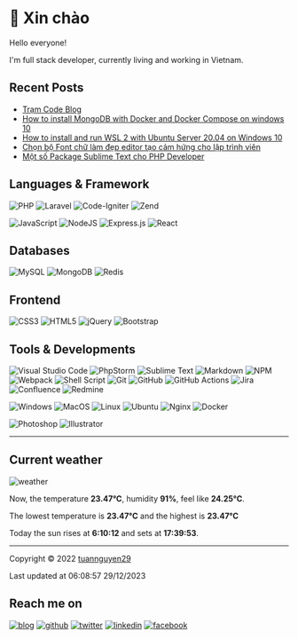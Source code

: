 # 👋 Xin chào

Hello everyone!

I'm full stack developer, currently living and working in Vietnam.


## Recent Posts

- [Trạm Code Blog](https://tramcode.net)
- [How to install MongoDB with Docker and Docker Compose on windows 10](https://tramcode.net/p/how-to-install-mongodb-with-docker-and-docker-compose-on-windows-10-62b93521f0722)
- [How to install and run WSL 2 with Ubuntu Server 20.04 on Windows 10](https://tramcode.net/p/how-to-install-and-run-wsl-2-with-ubuntu-server-2004-on-windows-10-62b97f56a60a8)
- [Chọn bộ Font chữ làm đẹp editor tạo cảm hứng cho lập trình viên](https://tramcode.net/p/chon-bo-font-chu-lam-dep-editor-tao-cam-hung-cho-lap-trinh-vien-62b2e09ea476b)
- [Một số Package Sublime Text cho PHP Developer](https://tramcode.net/p/mot-so-package-sublime-text-cho-php-developer-62b5e92811d1b)

## Languages & Framework

![PHP](https://img.shields.io/badge/php-%23777BB4.svg?style=for-the-badge&logo=php&logoColor=white)
![Laravel](https://img.shields.io/badge/laravel-%23FF2D20.svg?style=for-the-badge&logo=laravel&logoColor=white)
![Code-Igniter](https://img.shields.io/badge/CodeIgniter-%23EF4223.svg?style=for-the-badge&logo=codeIgniter&logoColor=white)
![Zend](https://img.shields.io/badge/Zend-fff?style=for-the-badge&logo=zend&logoColor=0679EA)

![JavaScript](https://img.shields.io/badge/javascript-%23323330.svg?style=for-the-badge&logo=javascript&logoColor=%23F7DF1E)
![NodeJS](https://img.shields.io/badge/node.js-6DA55F?style=for-the-badge&logo=node.js&logoColor=white)
![Express.js](https://img.shields.io/badge/express.js-%23404d59.svg?style=for-the-badge&logo=express&logoColor=%2361DAFB)
![React](https://img.shields.io/badge/react-%2320232a.svg?style=for-the-badge&logo=react&logoColor=%2361DAFB)

## Databases

![MySQL](https://img.shields.io/badge/MySQL-005C84?style=for-the-badge&logo=mysql&logoColor=white)
![MongoDB](https://img.shields.io/badge/MongoDB-4EA94B?style=for-the-badge&logo=mongodb&logoColor=white)
![Redis](https://img.shields.io/badge/redis-%23DD0031.svg?&style=for-the-badge&logo=redis&logoColor=white)

## Frontend

![CSS3](https://img.shields.io/badge/css3-%231572B6.svg?style=for-the-badge&logo=css3&logoColor=white)
![HTML5](https://img.shields.io/badge/html5-%23E34F26.svg?style=for-the-badge&logo=html5&logoColor=white)
![jQuery](https://img.shields.io/badge/jquery-%230769AD.svg?style=for-the-badge&logo=jquery&logoColor=white)
![Bootstrap](https://img.shields.io/badge/bootstrap-%23563D7C.svg?style=for-the-badge&logo=bootstrap&logoColor=white)

## Tools & Developments

![Visual Studio Code](https://img.shields.io/badge/Visual%20Studio%20Code-0078d7.svg?style=for-the-badge&logo=visual-studio-code&logoColor=white)
![PhpStorm](https://img.shields.io/badge/phpstorm-143?style=for-the-badge&logo=phpstorm&logoColor=black&color=black&labelColor=darkorchid)
![Sublime Text](https://img.shields.io/badge/sublime_text-%23575757.svg?&style=for-the-badge&logo=sublime-text&logoColor=important)
![Markdown](https://img.shields.io/badge/markdown-%23000000.svg?style=for-the-badge&logo=markdown&logoColor=white)
![NPM](https://img.shields.io/badge/NPM-%23000000.svg?style=for-the-badge&logo=npm&logoColor=white)
![Webpack](https://img.shields.io/badge/Webpack-8DD6F9.svg?style=for-the-badge&logo=webpack&logoColor=white)
![Shell Script](https://img.shields.io/badge/shell_script-%23121011.svg?style=for-the-badge&logo=gnu-bash&logoColor=white)
![Git](https://img.shields.io/badge/git-%23F05033.svg?style=for-the-badge&logo=git&logoColor=white)
![GitHub](https://img.shields.io/badge/github-%23121011.svg?style=for-the-badge&logo=github&logoColor=white)
![GitHub Actions](https://img.shields.io/badge/github%20actions-%232671E5.svg?style=for-the-badge&logo=githubactions&logoColor=white)
![Jira](https://img.shields.io/badge/jira-%230A0FFF.svg?style=for-the-badge&logo=jira&logoColor=white)
![Confluence](https://img.shields.io/badge/Confluence-172B4D.svg?style=for-the-badge&logo=confluence&logoColor=white)
![Redmine](https://img.shields.io/badge/Redmine-B32024.svg?style=for-the-badge&logo=redmine&logoColor=white)

![Windows](https://img.shields.io/badge/Windows-0078D6?style=for-the-badge&logo=windows&logoColor=white)
![MacOS](https://img.shields.io/badge/mac%20os-000000?style=for-the-badge&logo=apple&logoColor=F0F0F0)
![Linux](https://img.shields.io/badge/Linux-FCC624?style=for-the-badge&logo=linux&logoColor=black)
![Ubuntu](https://img.shields.io/badge/Ubuntu-E95420?style=for-the-badge&logo=ubuntu&logoColor=white)
![Nginx](https://img.shields.io/badge/nginx-%23009639.svg?style=for-the-badge&logo=nginx&logoColor=white)
![Docker](https://img.shields.io/badge/docker-%230db7ed.svg?style=for-the-badge&logo=docker&logoColor=white)

![Photoshop](https://img.shields.io/badge/Adobe%20Photoshop-31A8FF?style=for-the-badge&logo=Adobe%20Photoshop&logoColor=black)
![Illustrator](https://img.shields.io/badge/Adobe%20Illustrator-FF9A00?style=for-the-badge&logo=adobe%20illustrator&logoColor=white)

---

## Current weather

![weather](https://openweathermap.org/img/wn/04n@2x.png)

Now, the temperature **23.47°C**, humidity **91%**, feel like **24.25°C**.

The lowest temperature is **23.47°C** and the highest is **23.47°C**

Today the sun rises at **6:10:12** and sets at **17:39:53**.

---

Copyright © 2022 [tuannguyen29](https://tramcode.net/)

Last updated at 06:08:57 29/12/2023

## Reach me on

[![blog](https://img.shields.io/badge/Website-14A0C4?style=for-the-badge&logo=pelican&logoColor=white)](https://tramcode.net/)
[![github](https://img.shields.io/badge/GitHub-%2312100E.svg?&style=for-the-badge&logo=Github&logoColor=white)](https://github.com/tuannguyen29)
[![twitter](https://img.shields.io/badge/twitter-%231DA1F2.svg?&style=for-the-badge&logo=twitter&logoColor=white)](https://twitter.com/tuanngminh29)
[![linkedin](https://img.shields.io/badge/linkedin-%230077B5.svg?&style=for-the-badge&logo=linkedin&logoColor=white)](https://www.linkedin.com/in/nguyentuan2909/)
[![facebook](https://img.shields.io/badge/Facebook-%231877F2.svg?style=for-the-badge&logo=Facebook&logoColor=white)](https://www.facebook.com/tramcode.net)
